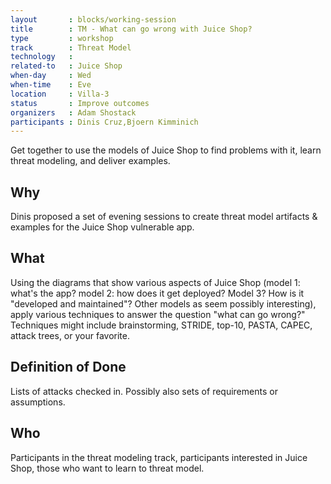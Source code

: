 ```yaml
---
layout       : blocks/working-session
title        : TM - What can go wrong with Juice Shop?
type         : workshop
track        : Threat Model
technology   :
related-to   : Juice Shop
when-day     : Wed
when-time    : Eve
location     : Villa-3
status       : Improve outcomes
organizers   : Adam Shostack
participants : Dinis Cruz,Bjoern Kimminich
---
```


Get together to use the models of Juice Shop to find problems with it, learn threat modeling, and deliver examples.

## Why

Dinis proposed a set of evening sessions to create threat model artifacts & examples for the Juice Shop vulnerable app.

## What

Using the diagrams that show various aspects of Juice Shop (model 1: what's the app?  model 2: how does it get deployed?  Model 3? How is it "developed and maintained"?  Other models as seem possibly interesting), apply various techniques to answer the question "what can go wrong?"  Techniques might include brainstorming, STRIDE, top-10, PASTA, CAPEC, attack trees, or your favorite.

## Definition of Done

Lists of attacks checked in.  Possibly also sets of requirements or assumptions.
## Who

Participants in the threat modeling track, participants interested in Juice Shop, those who want to learn to threat model.
